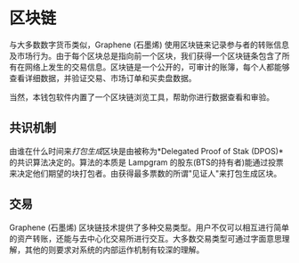 # 区块链

与大多数数字货币类似，Graphene (石墨烯) 使用区块链来记录参与者的转账信息及市场行为。由于每个区块总是指向前一个区块，我们获得一个区块链条包含了所有在网络上发生的交易信息。区块链是一个公开的，可审计的账簿，每个人都能够查看详细数据，并验证交易、市场订单和买卖盘数据。

当然，本钱包软件内置了一个区块链浏览工具，帮助你进行数据查看和审验。

## 共识机制

由谁在什么时间来*打包生成*区块是由被称为*Delegated Proof of Stak (DPOS)*的共识算法决定的。算法的本质是 Lampgram 的股东(BTS的持有者)能通过投票来决定他们期望的块打包者。由获得最多票数的所谓"见证人"来打包生成区块。

## 交易

Graphene (石墨烯) 区块链技术提供了多种交易类型。用户不仅可以相互进行简单的资产转账，还能与去中心化交易所进行交互。大多数交易类型可通过字面意思理解，其他的则要求对系统的内部运作机制有较深的理解。